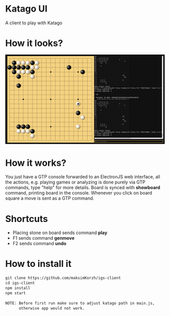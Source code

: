 # Katago UI
A client to play with Katago

# How it looks?
![IMAGE ALT TEXT HERE](https://raw.githubusercontent.com/maksimKorzh/kata-ui/main/assets/scr.png)

# How it works?
You just have a GTP console forwarded to an ElectronJS web interface,
all the actions, e.g. playing games or analyzing is done purely
via GTP commands, type "help" for more details. Board is synced
with **showboard** command, printing board in the console.
Whenever you click on board square a move is sent as a GTP command.

# Shortcuts
 - Placing stone on board sends command **play <side> <move>**
 - F1 sends command **genmove <side>**
 - F2 sends command **undo**

# How to install it
    git clone https://github.com/maksimKorzh/igs-client
    cd igs-client
    npm install
    npm start

    NOTE: Before first run make sure to adjust katago path in main.js,
          otherwise app would not work.
